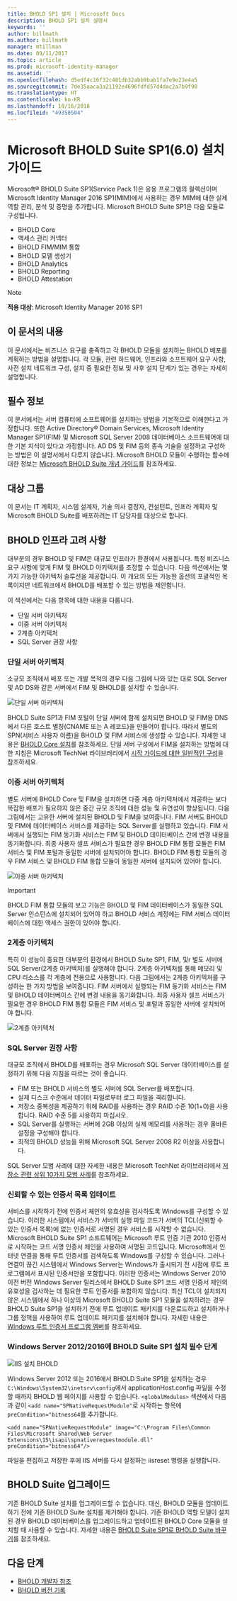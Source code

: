```yaml
---
title: BHOLD SP1 설치 | Microsoft Docs
description: BHOLD SP1 설치 설명서
keywords: ''
author: billmath
ms.author: billmath
manager: mtillman
ms.date: 09/11/2017
ms.topic: article
ms.prod: microsoft-identity-manager
ms.assetid: ''
ms.openlocfilehash: d5edf4c16f32c401db32abb9bab1fa7e9e23e4a5
ms.sourcegitcommit: 7de35aaca3a21192e4696fdfd57d4dac2a7b9f90
ms.translationtype: HT
ms.contentlocale: ko-KR
ms.lasthandoff: 10/16/2018
ms.locfileid: "49358504"
---
```

# <a name="microsoft-bhold-suite-sp1-60-installation-guide"></a>Microsoft BHOLD Suite SP1(6.0) 설치 가이드

Microsoft® BHOLD Suite SP1(Service Pack 1)은 응용 프로그램의 컬렉션이며 Microsoft Identity Manager 2016 SP1(MIM)에서 사용하는 경우 MIM에 대한 실제 역할 관리, 분석 및 증명을 추가합니다. Microsoft BHOLD Suite SP1은 다음 모듈로 구성됩니다.

- BHOLD Core
- 액세스 관리 커넥터
- BHOLD FIM/MIM 통합
- BHOLD 모델 생성기
- BHOLD Analytics
- BHOLD Reporting
- BHOLD Attestation


> [!NOTE]
> **적용 대상**: Microsoft Identity Manager 2016 SP1

## <a name="what-this-document-covers"></a>이 문서의 내용

이 문서에서는 비즈니스 요구를 충족하고 각 BHOLD 모듈을 설치하는 BHOLD 배포를 계획하는 방법을 설명합니다. 각 모듈, 관련 하드웨어, 인프라와 소프트웨어 요구 사항, 사전 설치 네트워크 구성, 설치 중 필요한 정보 및 사후 설치 단계가 있는 경우는 자세히 설명합니다.

## <a name="pre-requisite-knowledge"></a>필수 정보

이 문서에서는 서버 컴퓨터에 소프트웨어를 설치하는 방법을 기본적으로 이해한다고 가정합니다. 또한 Active Directory® Domain Services, Microsoft Identity Manager SP1(FIM) 및 Microsoft SQL Server 2008 데이터베이스 소프트웨어에 대한 기본 지식이 있다고 가정합니다. AD DS 및 FIM 등의 종속 기술을 설정하고 구성하는 방법은 이 설명서에서 다루지 않습니다. Microsoft BHOLD 모듈이 수행하는 함수에 대한 정보는 [Microsoft BHOLD Suite 개념 가이드](https://technet.microsoft.com/library/jj134102(v=ws.10).aspx)를 참조하세요.

## <a name="audience"></a>대상 그룹

이 문서는 IT 계획자, 시스템 설계자, 기술 의사 결정자, 컨설턴트, 인프라 계획자 및 Microsoft BHOLD Suite를 배포하려는 IT 담당자를 대상으로 합니다.

## <a name="bhold-infrastructure-considerations"></a>BHOLD 인프라 고려 사항

대부분의 경우 BHOLD 및 FIM은 대규모 인프라가 환경에서 사용됩니다. 특정 비즈니스 요구 사항에 맞게 FIM 및 BHOLD 아키텍처를 조정할 수 있습니다. 다음 섹션에서는 몇 가지 가능한 아키텍처 솔루션을 제공합니다. 이 개요의 모든 가능한 옵션의 포괄적인 목록이지만 네트워크에서 BHOLD를 배포할 수 있는 방법을 제안합니다.
 
이 섹션에서는 다음 항목에 대한 내용을 다룹니다.

- 단일 서버 아키텍처
- 이중 서버 아키텍처
- 2계층 아키텍처
- SQL Server 권장 사항

### <a name="single-server-architecture"></a>단일 서버 아키텍처

소규모 조직에서 배포 또는 개발 목적의 경우 다음 그림에 나와 있는 대로 SQL Server 및 AD DS와 같은 서버에서 FIM 및 BHOLD를 설치할 수 있습니다.
 
![단일 서버 아키텍처](media/bhold-installation-guide/single.png)

BHOLD Suite SP1과 FIM 포털이 단일 서버에 함께 설치되면 BHOLD 및 FIM용 DNS에서 다른 호스트 별칭(CNAME 또는 A 레코드)을 만들어야 합니다. 따라서 별도의 SPN(서비스 사용자 이름)을 BHOLD 및 FIM 서비스에 생성할 수 있습니다. 자세한 내용은 [BHOLD Core 설치](https://technet.microsoft.com/library/jj134095(v=ws.10).aspx)를 참조하세요.
단일 서버 구성에서 FIM을 설치하는 방법에 대한 지침은 Microsoft TechNet 라이브러리에서 [시작 가이드에 대한 일반적인 구성](https://technet.microsoft.com/library/ff575965.aspx)을 참조하세요.

### <a name="dual-server-architecture"></a>이중 서버 아키텍처

별도 서버에 BHOLD Core 및 FIM을 설치하면 다중 계층 아키텍처에서 제공하는 보다 복잡한 배포가 필요하지 않은 중간 규모 조직에 대한 성능 및 유연성이 향상됩니다. 다음 그림에서는 고유한 서버에 설치된 BHOLD 및 FIM을 보여줍니다. FIM 서버도 BHOLD 및 FIM에 데이터베이스 서비스를 제공하는 SQL Server를 실행하고 있습니다. FIM 서버에서 실행되는 FIM 동기화 서비스는 FIM 및 BHOLD 데이터베이스 간에 변경 내용을 동기화합니다. 최종 사용자 셀프 서비스가 필요한 경우 BHOLD FIM 통합 모듈은 FIM 서비스 및 FIM 포털과 동일한 서버에 설치되어야 합니다. BHOLD FIM 통합 모듈의 경우 FIM 서비스 및 BHOLD FIM 통합 모듈이 동일한 서버에 설치되어 있어야 합니다.

![이중 서버 아키텍처](media/bhold-installation-guide/dual.png)

> [!IMPORTANT]
> BHOLD FIM 통합 모듈의 보고 기능은 BHOLD 및 FIM 데이터베이스가 동일한 SQL Server 인스턴스에 설치되어 있어야 하고 BHOLD 서비스 계정에는 FIM 서비스 데이터베이스에 대한 액세스 권한이 있어야 합니다.

### <a name="two-tier-architecture"></a>2계층 아키텍처

특히 이 성능이 중요한 대부분의 환경에서 BHOLD Suite SP1, FIM, 및r 별도 서버에 SQL Server(2계층 아키텍처)를 실행해야 합니다. 2계층 아키텍처를 통해 메모리 및 CPU 리소스를 각 계층에 전용으로 사용합니다. 다음 그림에서는 2계층 아키텍처를 구성하는 한 가지 방법을 보여줍니다. FIM 서버에서 실행되는 FIM 동기화 서비스는 FIM 및 BHOLD 데이터베이스 간에 변경 내용을 동기화합니다. 최종 사용자 셀프 서비스가 필요한 경우 BHOLD FIM 통합 모듈은 FIM 서비스 및 포털과 동일한 서버에 설치되어야 합니다.

![2계층 아키텍처](media/bhold-installation-guide/two-tier.png)

### <a name="sql-server-recommendations"></a>SQL Server 권장 사항

대규모 조직에서 BHOLD를 배포하는 경우 Microsoft SQL Server 데이터베이스를 설정하기 위해 다음 지침을 따르는 것이 좋습니다.

- FIM 또는 BHOLD 서비스의 별도 서버에 SQL Server를 배포합니다.
- 실제 디스크 수준에서 데이터 파일로부터 로그 파일을 격리합니다.
- 저장소 중복성을 제공하기 위해 RAID를 사용하는 경우 RAID 수준 10(1+0)을 사용합니다. RAID 수준 5를 사용하지 마십시오.
- SQL Server를 실행하는 서버에 2GB 이상의 실제 메모리를 사용하는 경우 올바른 설정을 구성해야 합니다.
- 최적의 BHOLD 성능을 위해 Microsoft SQL Server 2008 R2 이상을 사용합니다.

SQL Server 모범 사례에 대한 자세한 내용은 Microsoft TechNet 라이브러리에서 [저장소 관련 상위 10가지 모범 사례](https://www.microsoft.com/technet/prodtechnol/sql/bestpractice/storage-top-10.mspx)를 참조하세요.

### <a name="trusted-certificates-list-update"></a>신뢰할 수 있는 인증서 목록 업데이트

서비스를 시작하기 전에 인증서 체인의 유효성을 검사하도록 Windows를 구성할 수 있습니다. 이러한 시스템에서 서비스가 서버의 실행 파일 코드가 서버의 TCL(신뢰할 수 있는 인증서 목록)에 없는 인증서로 서명된 경우 서비스를 시작할 수 없습니다. Microsoft BHOLD Suite SP1 소프트웨어는 Microsoft 루트 인증 기관 2010 인증서로 시작하는 코드 서명 인증서 체인을 사용하여 서명된 코드입니다.
Microsoft에서 인터넷 연결을 통해 루트 인증서를 검색하도록 Windows를 구성할 수 있습니다. 그러나 연결이 끊긴 시스템에서 Windows Server는 Windows가 출시되기 전 시점에 루트 프로그램에서 표시된 인증서만을 포함합니다. 이러한 인증서는 Windows Server 2010 이전 버전 Windows Server 릴리스에서 BHOLD Suite SP1 코드 서명 인증서 체인의 유효성을 검사하는 데 필요한 루트 인증서를 포함하지 않습니다. 최신 TCL이 설치되지 않은 시스템에서 하나 이상의 Microsoft BHOLD Suite SP1 모듈을 설치하려는 경우 BHOLD Suite SP1을 설치하기 전에 루트 업데이트 패키지를 다운로드하고 설치하거나 그룹 정책을 사용하여 루트 업데이트 패키지를 설치해야 합니다. 자세한 내용은 [Windows 루트 인증서 프로그램 멤버](http://support.microsoft.com/kb/931125)를 참조하세요.

### <a name="installing-bhold-suite-sp1-on-windows-server-20122016-required-step"></a>Windows Server 2012/2016에 BHOLD Suite SP1 설치 필수 단계 

![IIS 설치 BHOLD](media/bhold-installation-guide/iis-install-bhold.png)

Windows Server 2012 또는 2016에서 BHOLD Suite SP1을 설치하는 경우 ```C:\Windows\System32\inetsrv\config```에서 applicationHost.config 파일을 수정할 때까지 BHOLD 웹 페이지를 사용할 수 없습니다. ```<globalModules>``` 섹션에서 다음과 같이 ```<add name="SPNativeRequestModule"```로 시작하는 항목에 ```preCondition="bitness64```를 추가합니다.

```<add name="SPNativeRequestModule" image="C:\Program Files\Common Files\Microsoft Shared\Web Server Extensions\15\isapi\spnativerequestmodule.dll" preCondition="bitness64"/>```

파일을 편집하고 저장한 후에 IIS 서버를 다시 설정하는 iisreset 명령을 실행합니다.


## <a name="upgrading-bhold-suite"></a>BHOLD Suite 업그레이드

기존 BHOLD Suite 설치를 업그레이드할 수 없습니다. 대신, BHOLD 모듈을 업데이트하기 전에 기존 BHOLD Suite 설치를 제거해야 합니다. 기존 BHOLD 역할 모델이 설치된 경우 BHOLD 데이터베이스를 업그레이드하고 업데이트된 BHOLD Core 모듈을 설치할 때 사용할 수 있습니다. 자세한 내용은 [BHOLD Suite SP1로 BHOLD Suite 바꾸기](https://technet.microsoft.com/library/jj874043(v=ws.10).aspx)를 참조하세요.


## <a name="next-steps"></a>다음 단계

- [BHOLD 개발자 참조](../reference/mim2016-bhold-developer-reference.md)
- [BHOLD 버전 기록](../reference/version-bhold-history.md)
